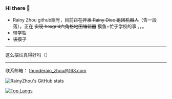 ### Hi there 👋
- Rainy Zhou github账号，目前~~正在开发 Rainy Dice 跑团机器人~~（告一段落），正在 ~~实现 hexgrid六角格地图编辑器~~ 摸鱼+忙于学校的事 。。。
- 带学牲
- ~~该摸了~~

------

这么摆烂真得好吗（）

------

联系邮箱： thunderain_zhou@163.com

![RainyZhou's GitHub stats](https://github-readme-stats.vercel.app/api?username=raininboat&show_icons=true&theme=radical)


[![Top Langs](https://github-readme-stats.vercel.app/api/top-langs?username=raininboat)](https://github.com/anuraghazra/github-readme-stats)


<!--
**raininboat/raininboat** is a ✨ _special_ ✨ repository because its `README.md` (this file) appears on your GitHub profile.

Here are some ideas to get you started:

- 🔭 I’m currently working on ...
- 🌱 I’m currently learning ...
- 👯 I’m looking to collaborate on ...
- 🤔 I’m looking for help with ...
- 💬 Ask me about ...
- 📫 How to reach me: ...
- 😄 Pronouns: ...
- ⚡ Fun fact: ...
-->
